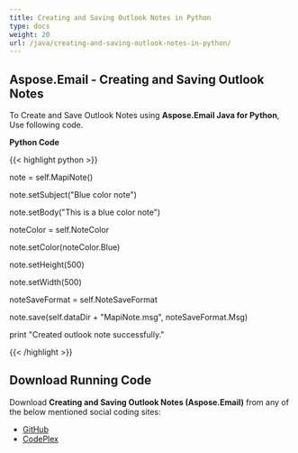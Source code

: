 ```yaml
---
title: Creating and Saving Outlook Notes in Python
type: docs
weight: 20
url: /java/creating-and-saving-outlook-notes-in-python/
---
```


## **Aspose.Email - Creating and Saving Outlook Notes**
To Create and Save Outlook Notes using **Aspose.Email Java for Python**, Use following code.

**Python Code**

{{< highlight python >}}



note = self.MapiNote()

note.setSubject("Blue color note")

note.setBody("This is a blue color note")

noteColor = self.NoteColor

note.setColor(noteColor.Blue)

note.setHeight(500)

note.setWidth(500)

noteSaveFormat = self.NoteSaveFormat

note.save(self.dataDir + "MapiNote.msg", noteSaveFormat.Msg)

print "Created outlook note successfully."

{{< /highlight >}}
## **Download Running Code**
Download **Creating and Saving Outlook Notes (Aspose.Email)** from any of the below mentioned social coding sites:

- [GitHub](https://github.com/aspose-email/Aspose.Email-for-Java/releases/tag/Aspose.Email_Java_for_Python-v1.0)
- [CodePlex](http://asposeemailjavapython.codeplex.com/releases/)
